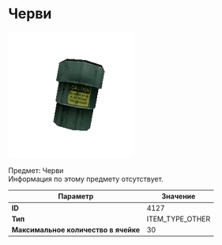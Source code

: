 # Черви

![Item Image](../img/4127.webp?raw=true)

Предмет: Черви<br>Информация по этому предмету отсутствует.


| Параметр | Значение |
|----------|----------|
| **ID** | 4127 |
| **Тип** | ITEM_TYPE_OTHER |
| **Максимальное количество в ячейке** | 30 |

